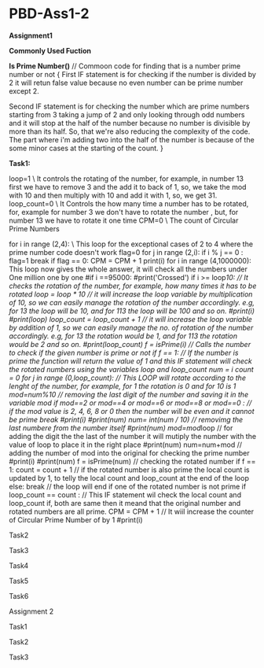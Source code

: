 # PBD-Ass1-2

**Assignment1**

**Commonly Used Fuction** 

**Is Prime Number()** // Commoon code for finding that is a number prime number or not
{
  First IF statement is for checking if the number is divided by 2 it will retun false value because no even number can be prime number except 2.
  
  Second IF statement is for checking the number which are prime numbers starting from 3 taking a jump of 2 and only looking through odd numbers and it will stop at the half of the number because no number is divisible by more than its half. So, that we're also reducing the complexity of the code. The part where i'm adding two into the half of the number is because of the some minor cases at the starting of the count.
}


**Task1:**

loop=1 \\ It controls the rotating of the number, for example, in number 13 first we have to remove 3 and the add it to back of 1, so, we take the mod with 10 and then multiply with 10 and add it with 1, so, we get 31.
loop_count=0 \\ It Controls the how many time a number has to be rotated, for, example for number 3 we don't have to rotate the number , but, for number 13 we have to rotate it one time
CPM=0 \\ The count of Circular Prime Numbers

for i in range (2,4): \\ This loop for the exceptional cases of 2 to 4 where the prime number code doesn't work
    flag=0
    for j in range (2,i):
        if i % j == 0 :
            flag=1
            break
    if flag == 0:
        CPM = CPM + 1
        print(i)
for i in range (4,1000000): This loop now gives the whole answer, it will check all the numbers under One million one by one
    #if i ==95000:
        #print('Crossed')
    if i >= loop*10: // It checks the rotation of the number, for example, how many times it has to be rotated
        loop = loop * 10 // it will increase the loop variable by multiplication of 10, so we can easily manage the rotation of the number accordingly. e.g, for 13 the loop will be 10, and for 113 the loop will be 100 and so on.
        #print(i)
        #print(loop)
        loop_count = loop_count + 1 // it will increase the loop variable by addition of 1, so we can easily manage the no. of rotation of the number accordingly. e.g, for 13 the rotation would be 1, and for 113 the rotation would be 2 and so on.
        #print(loop_count)
    f = isPrime(i) // Calls the number to check if the given number is prime or not
    if f == 1: // If the number is prime the function will return the value of 1 and this IF statement will check the rotated numbers using the variables loop and loop_count
        num = i
        count = 0
        for j in range (0,loop_count): // This LOOP will rotate according to the lenght of the number, for example, for 1 the rotation is 0 and for 10 is 1
            mod=num%10 // removing the last digit of the number and saving it in the variable mod
            if mod==2 or mod==4 or mod==6 or mod==8 or mod==0 : // if the mod value is 2, 4, 6, 8 or 0 then the number will be even and it cannot be prime
                break
            #print(i)
            #print(num)
            num= int(num / 10) // removimg the last numbere from the number itself
            #print(num)
            mod=mod*loop // for adding the digit the the last of the number it will mutiply the number with the value of loop to place it in the right place
            #print(num)
            num=num+mod // adding the number of mod into the original for checking the prime number
            #print(i)
            #print(num)
            f = isPrime(num) // checking the rotated number
            if f == 1:
                count = count + 1 // if the rotated number is also prime the local count is updated by 1, to telly the local count and loop_count at the end of the loop
            else:
                break // the loop will end if one of the rotated number is not prime
        if loop_count == count : // This IF statement wil check the local count and loop_count if, both are same then it meand that the original number and rotated numbers are all prime.
            CPM = CPM + 1 // It wiil increase the counter of Circular Prime Number of by 1
            #print(i)

Task2


Task3 


Task4


Task5


Task6



Assignment 2

Task1



Task2



Task3

